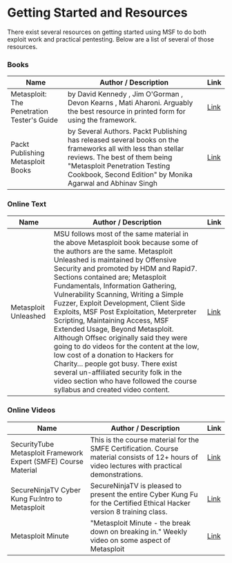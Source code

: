 # Getting Started and Resources

There exist several resources on getting started using MSF to do both exploit work and practical pentesting. Below are a list of several of those resources.  

### Books

|    Name     | Author / Description  | Link |
| ----------- | --------------------- | ---- |
| Metasploit: The Penetration Tester's Guide | by David Kennedy , Jim O'Gorman , Devon Kearns , Mati Aharoni. Arguably the best resource in printed form for using the framework. | [Link](http://www.amazon.com/Metasploit-Penetration-Testers-David-Kennedy/dp/159327288X/ref=sr_1_1?ie=UTF8&qid=1314417895&sr=8-1) | 
| Packt Publishing Metasploit Books | by Several Authors. Packt Publishing has released several books on the frameworks all with less than stellar reviews. The best of them being "Metasploit Penetration Testing Cookbook, Second Edition" by Monika Agarwal and Abhinav Singh  | [Link](http://www.amazon.com/Metasploit-Penetration-Testing-Cookbook-Edition/dp/1782166785/ref=sr_1_3?ie=UTF8&qid=1401260292&sr=8-3&keywords=metasploit) | 

### Online Text

|    Name     | Author / Description  | Link |
| ----------- | --------------------- | ---- |
| Metasploit Unleashed | MSU follows most of the same material in the above Metasploit book because some of the authors are the same. Metasploit Unleashed is maintained by Offensive Security and promoted by HDM and Rapid7. Sections contained are; Metasploit Fundamentals, Information Gathering, Vulnerability Scanning, Writing a Simple Fuzzer, Exploit Development,  Client Side Exploits, MSF Post Exploitation, Meterpreter Scripting, Maintaining Access, MSF Extended Usage, Beyond Metasploit. Although Offsec originally said they were going to do videos for the content at the low, low cost of a donation to Hackers for Charity… people got busy. There exist several un-affiliated security folk in the video section who have followed the course syllabus and created video content. | [Link](http://www.offensive-security.com/metasploit-unleashed/Main_Page) | 


### Online Videos

|    Name     | Author / Description  | Link |
| ----------- | --------------------- | ---- |
| SecurityTube Metasploit Framework Expert (SMFE) Course Material |  This is the course material for the SMFE Certification. Course material consists of 12+ hours of video lectures with practical demonstrations. | [Link](http://securitytube.net/groups?operation=view&groupId=10) | 
| SecureNinjaTV Cyber Kung Fu:Intro to Metasploit  | SecureNinjaTV is pleased to present the entire Cyber Kung Fu for the Certified Ethical Hacker version 8 training class.  | [Link](http://youtu.be/0iJ6zgDnIIU?list=PLI7sA2luNRhlzMMpqw6oI8UtMcJV6bYSK) | 
| Metasploit Minute | "Metasploit Minute - the break down on breaking in." Weekly video on some aspect of Metasploit | [Link](http://hak5.org/category/episodes/metasploit-minute)

